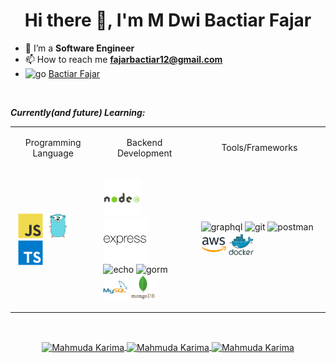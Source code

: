 <h1 align="center">Hi there 👋, I'm M Dwi Bactiar Fajar</h1>

- 🌱 I’m a **Software Engineer**
- 📫 How to reach me **fajarbactiar12@gmail.com**
- <img src="https://icongr.am/devicon/linkedin-original.svg?size=70&color=2bff00" alt="go" width="13" height="13"/> <a href="https://www.linkedin.com/in/bactiar12/" > Bactiar Fajar</a>

<br/>

_***Currently(and future) Learning:***_
<table>
  <tr>
    <td class="border_l border_r border_t border_b selected">
      <div class="wrap">
        <div style="margin: 10px 5px, font-weight: bold;">
          <p align="center">Programming Language</p>
        </div>
      </div>
<!--     </td>
     <td class="border_l border_r border_t border_b selected">
      <div class="wrap">
        <div style="margin: 10px 5px, font-weight: bold;">
          <p align="center">Frontend Development</p>
        </div>
      </div>
    </td> -->
    <td class="border_l border_r border_t border_b selected">
      <div class="wrap">
        <div style="margin: 10px 5px, font-weight: bold;">
          <p align="center">Backend Development</p>
        </div>
      </div>
    </td>
    <td class="border_l border_r border_t border_b selected">
      <div class="wrap">
        <div style="margin: 10px 5px, font-weight: bold;">
          <p align="center">Tools/Frameworks</p>
        </div>
      </div>
    </td>
  </tr>
  
  <tr>
  <td class="border_l border_r border_t border_b selected">
    <div class="wrap">
      <div style="margin: 10px 5px;">
        <p align="left">
          <img src="https://raw.githubusercontent.com/devicons/devicon/master/icons/javascript/javascript-original.svg" alt="javascript" width="40" height="40"/>
          <img src="https://raw.githubusercontent.com/devicons/devicon/master/icons/go/go-original.svg" alt="go" width="40" height="40"/>
          <img src="https://raw.githubusercontent.com/devicons/devicon/master/icons/typescript/typescript-original.svg" alt="typescript" width="40" height="40"/>
        </p>
      </div>
    </div>
<!--   </td>
   <td class="border_l border_r border_t border_b selected">
    <div class="wrap">
      <div style="margin: 10px 5px;">
        <p align="left">
          <img src="https://raw.githubusercontent.com/devicons/devicon/master/icons/html5/html5-original-wordmark.svg" alt="html5" width="40" height="40"/>
          <img src="https://raw.githubusercontent.com/devicons/devicon/master/icons/css3/css3-original-wordmark.svg" alt="css3" width="40" height="40"/>
          <img src="https://raw.githubusercontent.com/devicons/devicon/master/icons/bootstrap/bootstrap-plain-wordmark.svg" alt="bootstrap" width="40" height="40"/>  
          <img src="https://www.vectorlogo.zone/logos/tailwindcss/tailwindcss-icon.svg" alt="tailwind" width="40" height="40"/>
        </p>
      </div>
    </div>
  </td> -->
  <td class="border_l border_r border_t border_b selected">
    <div class="wrap">
      <div style="margin: 10px 5px;">
        <p align="left">
          <img src="https://raw.githubusercontent.com/devicons/devicon/master/icons/nodejs/nodejs-original-wordmark.svg" alt="nodejs" width="60" height="60"/>
          <img src="https://raw.githubusercontent.com/devicons/devicon/master/icons/express/express-original-wordmark.svg" alt="express" width="70" height="70"/>
          <br>
          <img src="https://user-images.githubusercontent.com/88183888/173044490-aa814edc-7fae-4113-9268-c062d291f7c8.png" alt="echo" width="40" height="40"/>
          <img src="https://user-images.githubusercontent.com/88183888/173044839-022e6d94-4639-4f27-a4d7-9b9621168a5a.png" alt="gorm" width="40" height="40"/>
<!--           <img src="https://www.vectorlogo.zone/logos/pocoo_flask/pocoo_flask-icon.svg" alt="flask" width="40" height="40"/> -->
          <img src="https://raw.githubusercontent.com/devicons/devicon/master/icons/mysql/mysql-original-wordmark.svg" alt="mysql" width="40" height="40"/>
          <img src="https://raw.githubusercontent.com/devicons/devicon/master/icons/mongodb/mongodb-original-wordmark.svg" alt="mongodb" width="40" height="40"/>
        </p>
      </div>
    </div>
  </td>
    <td class="border_l border_r border_t border_b selected">
    <div class="wrap">
      <div style="margin: 10px 5px;">
        <p align="left">                   
          <img src="https://www.vectorlogo.zone/logos/graphql/graphql-icon.svg" alt="graphql" width="40" height="40"/>
          <img src="https://www.vectorlogo.zone/logos/git-scm/git-scm-icon.svg" alt="git" width="40" height="40"/>
          <img src="https://www.vectorlogo.zone/logos/getpostman/getpostman-icon.svg" alt="postman" width="40" height="40"/>
          <img src="https://raw.githubusercontent.com/devicons/devicon/master/icons/amazonwebservices/amazonwebservices-original-wordmark.svg" alt="aws" width="40" height="40"/>
          <img src="https://raw.githubusercontent.com/devicons/devicon/master/icons/docker/docker-original-wordmark.svg" alt="docker" width="40" height="40"/> 
        </p>
      </div>
    </div>
  </td>
  </tr>
</table>
<br/>

<p align="center ">
  <a href="https://linkedin.com/in/mahmuda-karima" target="blank">
    <img align="center" src="https://cdn.jsdelivr.net/npm/simple-icons@3.0.1/icons/linkedin.svg" alt="Mahmuda Karima" height="30" width="30" />
  </a>
  <a href="https://fb.com/dakasakti.id" target="blank">
    <img align="center" src="https://cdn.jsdelivr.net/npm/simple-icons@3.0.1/icons/facebook.svg" alt="Mahmuda Karima" height="30" width="30" />
  </a>
  <a href="https://instagram.com/daka99.official" target="blank">
    <img align="center" src="https://cdn.jsdelivr.net/npm/simple-icons@3.0.1/icons/instagram.svg" alt="Mahmuda Karima" height="30" width="30" />
  </a>
</p>
<!--
**DwiBactiar12/DwiBactiar12** is a ✨ _special_ ✨ repository because its `README.md` (this file) appears on your GitHub profile.

Here are some ideas to get you started:

- 🔭 I’m currently working on ...
- 🌱 I’m currently learning ...
- 👯 I’m looking to collaborate on ...
- 🤔 I’m looking for help with ...
- 💬 Ask me about ...
- 📫 How to reach me: ...
- 😄 Pronouns: ...
- ⚡ Fun fact: ...
-->
